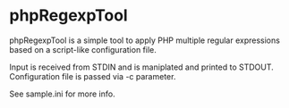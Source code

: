 phpRegexpTool
=============

phpRegexpTool is a simple tool to apply PHP multiple regular expressions based on a script-like configuration file.

Input is received from STDIN and is maniplated and printed to STDOUT. Configuration file is passed via -c <file> parameter.

See sample.ini for more info.
